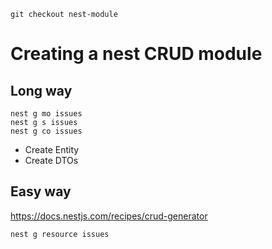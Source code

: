 ```git checkout nest-module```

# Creating a nest CRUD module

## Long way

```
nest g mo issues
nest g s issues
nest g co issues
```

+ Create Entity
+ Create DTOs

## Easy way

https://docs.nestjs.com/recipes/crud-generator

```nest g resource issues```
